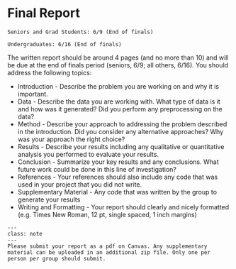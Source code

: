 # Final Report

```{admonition} Due Date
Seniors and Grad Students: 6/9 (End of finals)

Undergraduates: 6/16 (End of finals)
```

The written report should be around 4 pages (and no more than 10) and will be due at the end of finals period (seniors, 6/9; all others, 6/16). You should address the following topics:

- Introduction - Describe the problem you are working on and why it is important.
- Data - Describe the data you are working with. What type of data is it and how was it generated? Did you perform any preprocessing on the data?
- Method - Describe your approach to addressing the problem described in the introduction. Did you consider any alternative approaches? Why was your approach the right choice?
- Results - Describe your results including any qualitative or quantitative analysis you performed to evaluate your results.
- Conclusion - Summarize your key results and any conclusions. What future work could be done in this line of investigation?
- References - Your references should also include any code that was used in your project that you did not write.
- Supplementary Material - Any code that was written by the group to generate your results
- Writing and Formatting - Your report should clearly and nicely formatted (e.g. Times New Roman, 12 pt, single spaced, 1 inch margins)

```{admonition} Submission
---
class: note
---
Please submit your report as a pdf on Canvas. Any supplementary material can be uploaded in an additional zip file. Only one per person per group should submit.
```
